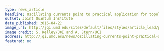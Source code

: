 ```yaml
---
type: news_article
headline: Oscillating currents point to practical application for topological insulators
outlet: Joint Quantum Institute
date_published: 2016-04-22
image_url: http://jqi.umd.edu/sites/default/files/styles/article_lead/public/images/oscillator_banner2.jpg?itok=0a0nq4GQ
image_credit: S. Kelley/JQI and A. Stern/UCI
address: http://jqi.umd.edu/news/oscillating-currents-point-practical-application-topological-insulators
featured: no
---
```

